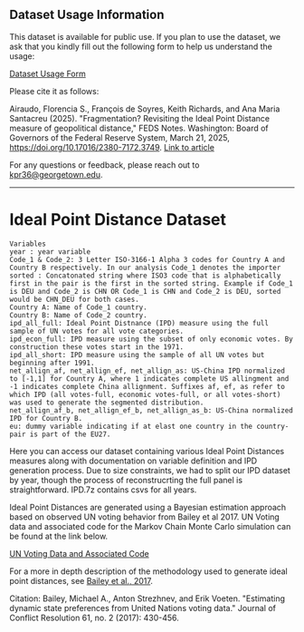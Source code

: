 ## Dataset Usage Information

This dataset is available for public use. If you plan to use the dataset, we ask that you kindly fill out the following form to help us understand the usage:

[Dataset Usage Form](https://docs.google.com/forms/d/e/1FAIpQLSextpx9mkF1-JKA9ldpy5wZv6SC-ZmJ9VSPmf5nu5vtkpLRyQ/viewform?usp=header)

Please cite it as follows:

Airaudo, Florencia S., François de Soyres, Keith Richards, and Ana Maria Santacreu (2025). "Fragmentation? Revisiting the Ideal Point Distance measure of geopolitical distance," FEDS Notes. Washington: Board of Governors of the Federal Reserve System, March 21, 2025, https://doi.org/10.17016/2380-7172.3749. [Link to article](https://www.federalreserve.gov/econres/notes/feds-notes/fragmentation-revisiting-the-ideal-point-distance-measure-of-geopolitical-distance-20250321.html)

For any questions or feedback, please reach out to kpr36@georgetown.edu.


---

# Ideal Point Distance Dataset
```
Variables
year : year variable
Code_1 & Code_2: 3 Letter ISO-3166-1 Alpha 3 codes for Country A and Country B respectively. In our analysis Code_1 denotes the importer
sorted : Concatonated string where ISO3 code that is alphabetically first in the pair is the first in the sorted string. Example if Code_1 is DEU and Code_2 is CHN OR Code_1 is CHN and Code_2 is DEU, sorted would be CHN_DEU for both cases.
Country A: Name of Code_1 country.
Country B: Name of Code_2 country.
ipd_all_full: Ideal Point Distnance (IPD) measure using the full sample of UN votes for all vote categories.
ipd_econ_full: IPD measure using the subset of only economic votes. By construction these votes start in the 1971.
ipd_all_short: IPD measure using the sample of all UN votes but beginning after 1991. 
net_allign_af, net_allign_ef, net_allign_as: US-China IPD normalized to [-1,1] for Country A, where 1 indicates complete US allingment and -1 indicates complete China allignment. Suffixes af, ef, as refer to which IPD (all votes-full, economic votes-full, or all votes-short) was used to generate the segmented distribution.
net_allign_af_b, net_allign_ef_b, net_allign_as_b: US-China normalized IPD for Country B.
eu: dummy variable indicating if at elast one country in the country-pair is part of the EU27.
```
Here you can access our dataset containing various Ideal Point Distances measures along with documentation on variable definition and IPD generation process. 
Due to size constraints, we had to split our IPD dataset by year, though the process of reconstrucrting the full panel is straightforward. IPD.7z contains csvs for all years.

Ideal Point Distances are generated using a Bayesian estimation approach based on observed UN voting behavior from Bailey et al 2017. UN Voting data and associated code for the Markov Chain Monte Carlo simulation can be found at the link below.

[UN Voting Data and Associated Code](https://github.com/evoeten/United-Nations-General-Assembly-Votes-and-Ideal-Points/tree/master)

For a more in depth description of the methodology used to generate ideal point distances, see [Bailey et al., 2017](https://www.jstor.org/stable/26363889?seq=1).

Citation: Bailey, Michael A., Anton Strezhnev, and Erik Voeten. "Estimating dynamic state preferences from United Nations voting data." Journal of Conflict Resolution 61, no. 2 (2017): 430-456.



